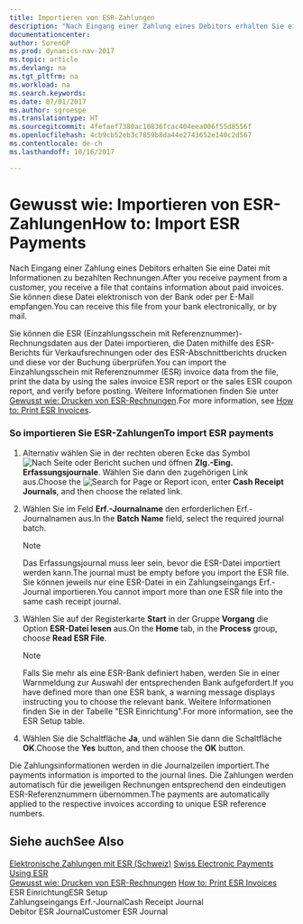 ```yaml
---
title: Importieren von ESR-Zahlungen
description: "Nach Eingang einer Zahlung eines Debitors erhalten Sie eine Datei mit Informationen zu bezahlten Rechnungen. Sie können diese Datei elektronisch von der Bank oder per E-Mail empfangen."
documentationcenter: 
author: SorenGP
ms.prod: dynamics-nav-2017
ms.topic: article
ms.devlang: na
ms.tgt_pltfrm: na
ms.workload: na
ms.search.keywords: 
ms.date: 07/01/2017
ms.author: sgroespe
ms.translationtype: HT
ms.sourcegitcommit: 4fefaef7380ac10836fcac404eea006f55d8556f
ms.openlocfilehash: 4cb9cb52eb3c7859b8da44e2743652e140c2d567
ms.contentlocale: de-ch
ms.lasthandoff: 10/16/2017

---
```

# <a name="how-to-import-esr-payments"></a><span data-ttu-id="8e4d0-104">Gewusst wie: Importieren von ESR-Zahlungen</span><span class="sxs-lookup"><span data-stu-id="8e4d0-104">How to: Import ESR Payments</span></span>
<span data-ttu-id="8e4d0-105">Nach Eingang einer Zahlung eines Debitors erhalten Sie eine Datei mit Informationen zu bezahlten Rechnungen.</span><span class="sxs-lookup"><span data-stu-id="8e4d0-105">After you receive payment from a customer, you receive a file that contains information about paid invoices.</span></span> <span data-ttu-id="8e4d0-106">Sie können diese Datei elektronisch von der Bank oder per E-Mail empfangen.</span><span class="sxs-lookup"><span data-stu-id="8e4d0-106">You can receive this file from your bank electronically, or by mail.</span></span>  
  
 <span data-ttu-id="8e4d0-107">Sie können die ESR (Einzahlungsschein mit Referenznummer)-Rechnungsdaten aus der Datei importieren, die Daten mithilfe des ESR-Berichts für Verkaufsrechnungen oder des ESR-Abschnittberichts drucken und diese vor der Buchung überprüfen.</span><span class="sxs-lookup"><span data-stu-id="8e4d0-107">You can import the Einzahlungsschein mit Referenznummer (ESR) invoice data from the file, print the data by using the sales invoice ESR report or the sales ESR coupon report, and verify before posting.</span></span> <span data-ttu-id="8e4d0-108">Weitere Informationen finden Sie unter [Gewusst wie: Drucken von ESR-Rechnungen](how-to-print-esr-invoices.md).</span><span class="sxs-lookup"><span data-stu-id="8e4d0-108">For more information, see [How to: Print ESR Invoices](how-to-print-esr-invoices.md).</span></span>  
  
### <a name="to-import-esr-payments"></a><span data-ttu-id="8e4d0-109">So importieren Sie ESR-Zahlungen</span><span class="sxs-lookup"><span data-stu-id="8e4d0-109">To import ESR payments</span></span>  
  
1.  <span data-ttu-id="8e4d0-110">Alternativ wählen Sie in der rechten oberen Ecke das Symbol ![Nach Seite oder Bericht suchen](media/ui-search/search_small.png "Nach Seite oder Bericht suchen") und öffnen **Zlg.-Eing. Erfassungsjournale**. Wählen Sie dann den zugehörigen Link aus.</span><span class="sxs-lookup"><span data-stu-id="8e4d0-110">Choose the ![Search for Page or Report](media/ui-search/search_small.png "Search for Page or Report icon") icon, enter **Cash Receipt Journals**, and then choose the related link.</span></span>  
  
2.  <span data-ttu-id="8e4d0-111">Wählen Sie im Feld **Erf.-Journalname** den erforderlichen Erf.-Journalnamen aus.</span><span class="sxs-lookup"><span data-stu-id="8e4d0-111">In the **Batch Name** field, select the required journal batch.</span></span>  
  
    > [!NOTE]  
    >  <span data-ttu-id="8e4d0-112">Das Erfassungsjournal muss leer sein, bevor die ESR-Datei importiert werden kann.</span><span class="sxs-lookup"><span data-stu-id="8e4d0-112">The journal must be empty before you import the ESR file.</span></span> <span data-ttu-id="8e4d0-113">Sie können jeweils nur eine ESR-Datei in ein Zahlungseingangs Erf.-Journal importieren.</span><span class="sxs-lookup"><span data-stu-id="8e4d0-113">You cannot import more than one ESR file into the same cash receipt journal.</span></span>  
  
3.  <span data-ttu-id="8e4d0-114">Wählen Sie auf der Registerkarte **Start** in der Gruppe **Vorgang** die Option **ESR-Datei lesen** aus.</span><span class="sxs-lookup"><span data-stu-id="8e4d0-114">On the **Home** tab, in the **Process** group, choose **Read ESR File**.</span></span>  
  
    > [!NOTE]  
    >  <span data-ttu-id="8e4d0-115">Falls Sie mehr als eine ESR-Bank definiert haben, werden Sie in einer Warnmeldung zur Auswahl der entsprechenden Bank aufgefordert.</span><span class="sxs-lookup"><span data-stu-id="8e4d0-115">If you have defined more than one ESR bank, a warning message displays instructing you to choose the relevant bank.</span></span> <span data-ttu-id="8e4d0-116">Weitere Informationen finden Sie in der Tabelle "ESR Einrichtung".</span><span class="sxs-lookup"><span data-stu-id="8e4d0-116">For more information, see the ESR Setup table.</span></span>  
  
4.  <span data-ttu-id="8e4d0-117">Wählen Sie die Schaltfläche **Ja**, und wählen Sie dann die Schaltfläche **OK**.</span><span class="sxs-lookup"><span data-stu-id="8e4d0-117">Choose the **Yes** button, and then choose the **OK** button.</span></span>  
  
 <span data-ttu-id="8e4d0-118">Die Zahlungsinformationen werden in die Journalzeilen importiert.</span><span class="sxs-lookup"><span data-stu-id="8e4d0-118">The payments information is imported to the journal lines.</span></span> <span data-ttu-id="8e4d0-119">Die Zahlungen werden automatisch für die jeweiligen Rechnungen entsprechend den eindeutigen ESR-Referenznummern übernommen.</span><span class="sxs-lookup"><span data-stu-id="8e4d0-119">The payments are automatically applied to the respective invoices according to unique ESR reference numbers.</span></span>  
  
## <a name="see-also"></a><span data-ttu-id="8e4d0-120">Siehe auch</span><span class="sxs-lookup"><span data-stu-id="8e4d0-120">See Also</span></span>  
 <span data-ttu-id="8e4d0-121">[Elektronische Zahlungen mit ESR (Schweiz)](swiss-electronic-payments-using-esr.md) </span><span class="sxs-lookup"><span data-stu-id="8e4d0-121">[Swiss Electronic Payments Using ESR](swiss-electronic-payments-using-esr.md) </span></span>  
 <span data-ttu-id="8e4d0-122">[Gewusst wie: Drucken von ESR-Rechnungen](how-to-print-esr-invoices.md) </span><span class="sxs-lookup"><span data-stu-id="8e4d0-122">[How to: Print ESR Invoices](how-to-print-esr-invoices.md) </span></span>  
 <span data-ttu-id="8e4d0-123">ESR Einrichtung</span><span class="sxs-lookup"><span data-stu-id="8e4d0-123">ESR Setup</span></span>   
 <span data-ttu-id="8e4d0-124">Zahlungseingangs Erf.-Journal</span><span class="sxs-lookup"><span data-stu-id="8e4d0-124">Cash Receipt Journal</span></span>   
 <span data-ttu-id="8e4d0-125">Debitor ESR Journal</span><span class="sxs-lookup"><span data-stu-id="8e4d0-125">Customer ESR Journal</span></span>
